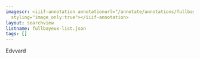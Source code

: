 ```yaml
---
imagescr: <iiif-annotation annotationurl="/annotate/annotations/fullbayeux-001.json"
  styling="image_only:true"></iiif-annotation>
layout: searchview
listname: fullbayeux-list.json
tags: []
---
```

Edvvard
